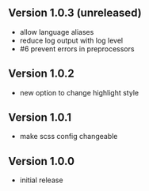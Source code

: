 ## Version 1.0.3 (unreleased)

- allow language aliases
- reduce log output with log level
- #6 prevent errors in preprocessors

## Version 1.0.2

- new option to change highlight style

## Version 1.0.1

- make scss config changeable

## Version 1.0.0

- initial release
